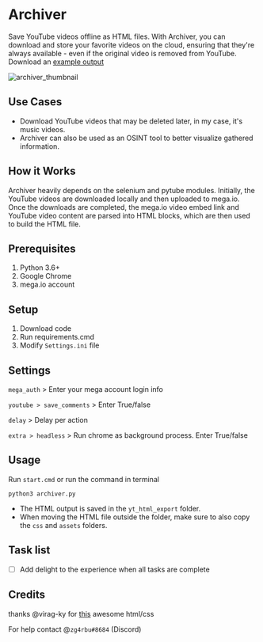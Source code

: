 # Archiver
Save YouTube videos offline as HTML files. With Archiver, you can download and store your favorite videos on the cloud, ensuring that they're always available - even if the original video is removed from YouTube.
Download an [example output](https://mega.nz/file/sbUGzCDS#HC_x1rCr22RRaNQSQWfZXh7Jd8BBIVJhSWycEgRvRAo)

![archiver_thumbnail](https://i.imgur.com/4PjU7B2.png)

## Use Cases
- Download YouTube videos that may be deleted later, in my case, it's music videos.
- Archiver can also be used as an OSINT tool to better visualize gathered information.

## How it Works
Archiver heavily depends on the selenium and pytube modules. Initially, the YouTube videos are downloaded locally and then uploaded to mega.io. Once the downloads are completed, the mega.io video embed link and YouTube video content are parsed into HTML blocks, which are then used to build the HTML file.

## Prerequisites
1. Python 3.6+
2. Google Chrome
3. mega.io account

## Setup
1. Download code
2. Run requirements.cmd
3. Modify `Settings.ini` file

## Settings
`mega_auth` > Enter your mega account login info

`youtube > save_comments` > Enter True/false

`delay` > Delay per action

`extra > headless` > Run chrome as background process. Enter True/false

## Usage
Run `start.cmd` or run the command in terminal
```
python3 archiver.py
``` 
- The HTML output is saved in the `yt_html_export` folder.
- When moving the HTML file outside the folder, make sure to also copy the `css` and `assets` folders.

## Task list
- [ ] Add delight to the experience when all tasks are complete

## Credits
thanks @virag-ky for [this](https://github.com/virag-ky/Youtube-Clone) awesome html/css  

For help contact @`zg4rbu#8684` (Discord)
